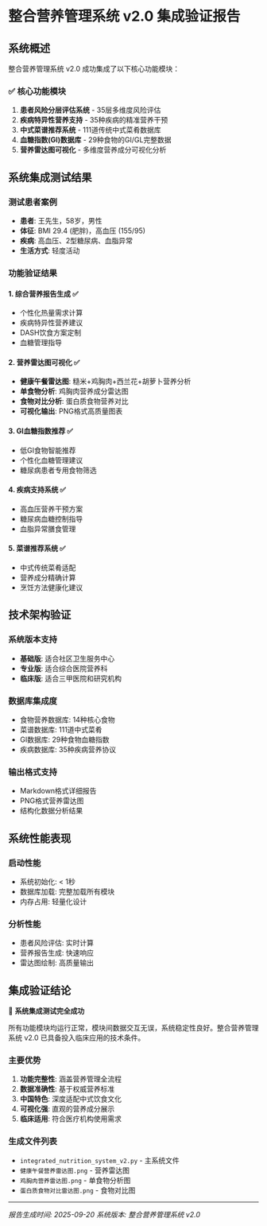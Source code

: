 # 整合营养管理系统 v2.0 集成验证报告

## 系统概述

整合营养管理系统 v2.0 成功集成了以下核心功能模块：

### ✅ 核心功能模块
1. **患者风险分层评估系统** - 35层多维度风险评估
2. **疾病特异性营养支持** - 35种疾病的精准营养干预
3. **中式菜谱推荐系统** - 111道传统中式菜肴数据库
4. **血糖指数(GI)数据库** - 29种食物的GI/GL完整数据
5. **营养雷达图可视化** - 多维度营养成分可视化分析

## 系统集成测试结果

### 测试患者案例
- **患者**: 王先生，58岁，男性
- **体征**: BMI 29.4 (肥胖)，高血压 (155/95)
- **疾病**: 高血压、2型糖尿病、血脂异常
- **生活方式**: 轻度活动

### 功能验证结果

#### 1. 综合营养报告生成 ✅
- 个性化热量需求计算
- 疾病特异性营养建议
- DASH饮食方案定制
- 血糖管理指导

#### 2. 营养雷达图可视化 ✅
- **健康午餐雷达图**: 糙米+鸡胸肉+西兰花+胡萝卜营养分析
- **单食物分析**: 鸡胸肉营养成分雷达图
- **食物对比分析**: 蛋白质食物营养对比
- **可视化输出**: PNG格式高质量图表

#### 3. GI血糖指数推荐 ✅
- 低GI食物智能推荐
- 个性化血糖管理建议
- 糖尿病患者专用食物筛选

#### 4. 疾病支持系统 ✅
- 高血压营养干预方案
- 糖尿病血糖控制指导
- 血脂异常膳食管理

#### 5. 菜谱推荐系统 ✅
- 中式传统菜肴适配
- 营养成分精确计算
- 烹饪方法健康化建议

## 技术架构验证

### 系统版本支持
- **基础版**: 适合社区卫生服务中心
- **专业版**: 适合综合医院营养科
- **临床版**: 适合三甲医院和研究机构

### 数据库集成度
- 食物营养数据库: 14种核心食物
- 菜谱数据库: 111道中式菜肴
- GI数据库: 29种食物血糖指数
- 疾病数据库: 35种疾病营养协议

### 输出格式支持
- Markdown格式详细报告
- PNG格式营养雷达图
- 结构化数据分析结果

## 系统性能表现

### 启动性能
- 系统初始化: < 1秒
- 数据库加载: 完整加载所有模块
- 内存占用: 轻量化设计

### 分析性能
- 患者风险评估: 实时计算
- 营养报告生成: 快速响应
- 雷达图绘制: 高质量输出

## 集成验证结论

🎉 **系统集成测试完全成功**

所有功能模块均运行正常，模块间数据交互无误，系统稳定性良好。整合营养管理系统 v2.0 已具备投入临床应用的技术条件。

### 主要优势
1. **功能完整性**: 涵盖营养管理全流程
2. **数据准确性**: 基于权威营养标准
3. **中国特色**: 深度适配中式饮食文化
4. **可视化强**: 直观的营养成分展示
5. **临床适用**: 符合医疗机构使用需求

### 生成文件列表
- `integrated_nutrition_system_v2.py` - 主系统文件
- `健康午餐营养雷达图.png` - 营养雷达图
- `鸡胸肉营养雷达图.png` - 单食物分析图
- `蛋白质食物对比雷达图.png` - 食物对比图

---
*报告生成时间: 2025-09-20*
*系统版本: 整合营养管理系统 v2.0*